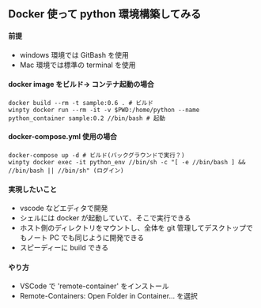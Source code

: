 ## Docker 使って python 環境構築してみる
#### 前提
 - windows 環境では GitBash を使用
 - Mac 環境では標準の terminal を使用

#### docker image をビルド-> コンテナ起動の場合
 ```
 docker build --rm -t sample:0.6 . # ビルド
 winpty docker run --rm -it -v $PWD:/home/python --name python_container sample:0.2 //bin/bash # 起動
 ```

#### docker-compose.yml 使用の場合
 ```
 docker-compose up -d # ビルド(バックグラウンドで実行？)
 winpty docker exec -it python_env //bin/sh -c "[ -e //bin/bash ] && //bin/bash || //bin/sh" (ログイン)
 ```

#### 実現したいこと
 - vscode などエディタで開発
 - シェルには docker が起動していて、そこで実行できる
 - ホスト側のディレクトリをマウントし、全体を git 管理してデスクトップでもノート PC でも同じように開発できる
 - スピーディーに build できる

#### やり方
 - VSCode で 'remote-container' をインストール
 - Remote-Containers: Open Folder in Container... を選択